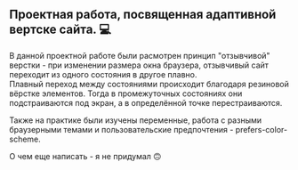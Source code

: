 ## Проектная работа, посвященная адаптивной вертске сайта. 💻

В данной проектной работе были расмотрен принцип "отзывчивой" верстки - при изменении размера окна браузера, отзывчивый сайт переходит из одного состояния в другое плавно.  
Плавный переход между состояниями происходит благодаря резиновой вёрстке элементов. Тогда в промежуточных состояниях они подстраиваются под экран, а в определённой точке перестраиваются.

Также на практике были изучены переменные, работа с разными браузерными темами и пользовательские предпочтения - prefers-color-scheme.

О чем еще написать - я не придумал 🙃
